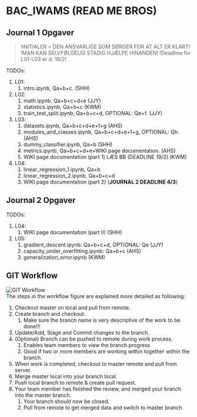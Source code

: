 # BAC_IWAMS (READ ME BROS)
## Journal 1 Opgaver
>!INITIALER = DEN ANSVARLIGE SOM SØRGER FOR AT ALT ER KLART! <br />
>!MAN KAN SELVFØLGELIG STADIG HJÆLPE HINANDEN!
>!Deadline for L01-L03 er d. 19/2!

TODOs:
1.  L01:
    1. intro.ipynb, Qa+b+c. (SHH)
2.  L02:
    1.  math.ipynb, Qa+b+c+d+e (JJY)
    2.  statistics.ipynb, Qa+b+c (KWM)
    3.  train_test_split.ipynb, Qa+b+c+d,  OPTIONAL: Qe+f. (JJY)
3.  L03:
    1.  datasets.ipynb, Qa+b+c+d+e+f+g (AHS)
    2.  modules_and_classes.ipynb, Qa+b+c+d+e+f+g, OPTIONAL: Qh. (AHS)
    3.  dummy_classifier.ipynb, Qa+b (SHH)
    4.  metrics.ipynb, Qa+b+c+d+e+WIKI page documentation. (AHS)
    5.  WIKI page documentation (part 1) LÆS BB (DEADLINE 19/2) (KWM)
4.  L04:
    1.  linear_regression_1.ipynb, Qa+b
    2.  linear_regression_2.ipynb, Qa+b+c+d
    3.  WIKI page documentation (part 2) (**JOURNAL 2 DEADLINE 4/3**)

## Journal 2 Opgaver
TODOs:
1.  L04:
    1.  WIKI page documentation (part II) (SHH)
2.  L05:
    1.  gradient_descent.ipynb: Qa+b+c+d, OPTIONAL: Qe (JJY)
    2.  capacity_under_overfitting.ipynb: Qa+b+c (AHS)
    3.  generalization_error.ipynb  (KWM)


## GIT Workflow
![GIT Workflow](https://github.com/AHS-AU/BAC_IWAMS/blob/master/Miscellaneous/Git%20Guide/BAC_IWAMS%20GIT%20Workflow.png)
<br />
The steps in the workflow figure are explained more detailed as following:
1.	Checkout master on local and pull from remote.
2.	Create branch and checkout.
    1.	Make sure the branch name is very descriptive of the work to be done!!!
3.	Update/Add, Stage and Commit changes to the branch.
4.	(Optional) Branch can be pushed to remote during work process.
    1.	Enables team members to view the branch progress
    2.	Good if two or more members are working within together within the branch.
5.	When work is completed, checkout to master remote and pull from server.
6.	Merge master local into your branch local.
7.	Push local branch to remote & create pull request.
8.	Your team member has finished the review, and merged your branch into the master branch.
    1. Your branch should now be closed.
    2. Pull from remote to get merged data and switch to master branch.
